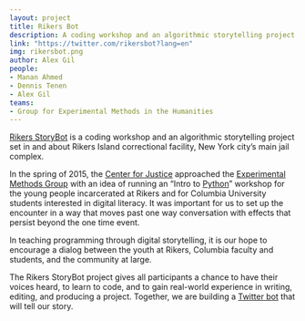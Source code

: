 ```yaml
---
layout: project
title: Rikers Bot
description: A coding workshop and an algorithmic storytelling project set in and about Rikers Island correctional facility.
link: "https://twitter.com/rikersbot?lang=en"
img: rikersbot.png
author: Alex Gil
people:
- Manan Ahmed
- Dennis Tenen
- Alex Gil
teams:
- Group for Experimental Methods in the Humanities
---
```


<a href="https://twitter.com/rikersbot">Rikers StoryBot</a> is a coding workshop and an algorithmic storytelling project set in and about Rikers Island correctional facility, New York city’s main jail complex.

In the spring of 2015, the <a href="http://centerforjustice.columbia.edu/">Center for Justice</a> approached the <a href="http://xpmethod.plaintext.in/">Experimental Methods Group</a> with an idea of running an “Intro to <a href="https://www.python.org/">Python</a>” workshop for the young people incarcerated at Rikers and for Columbia University students interested in digital literacy. It was important for us to set up the encounter in a way that moves past one way conversation with effects that persist beyond the one time event.

In teaching programming through digital storytelling, it is our hope to encourage a dialog between the youth at Rikers, Columbia faculty and students, and the community at large.

The Rikers StoryBot project gives all participants a chance to have their voices heard, to learn to code, and to gain real-world experience in writing, editing, and producing a project. Together, we are building a <a href="https://twitter.com/rikersbot">Twitter bot</a> that will tell our story.